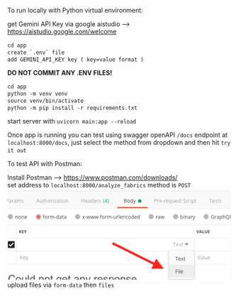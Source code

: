 To run locally with Python virtual environment:

get Gemini API Key via google aistudio --> https://aistudio.google.com/welcome 

```
cd app 
create `.env` file
add GEMINI_API_KEY key ( key=value format ) 

```
**DO NOT COMMIT ANY .ENV FILES!**

```
cd app
python -m venv venv
source venv/bin/activate
python -m pip install -r requirements.txt
```

start server with  ```uvicorn main:app --reload```


Once app is running you can test using swagger openAPI `/docs` endpoint at `localhost:8000/docs`, just select the method from dropdown and then hit `try it out` 

To test API with Postman: 


Install Postman --> https://www.postman.com/downloads/
<br>
set address to `localhost:8000/analyze_fabrics` method is `POST`
<br>
 ![alt text](image.png) <br>
 upload files via `form-data` then `files`